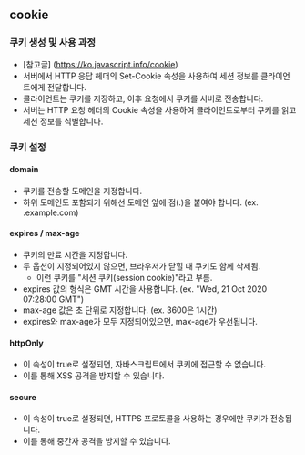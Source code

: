 ## cookie

### 쿠키 생성 및 사용 과정
- [참고글] (https://ko.javascript.info/cookie)
- 서버에서 HTTP 응답 헤더의 Set-Cookie 속성을 사용하여 세션 정보를 클라이언트에게 전달합니다.
- 클라이언트는 쿠키를 저장하고, 이후 요청에서 쿠키를 서버로 전송합니다.
- 서버는 HTTP 요청 헤더의 Cookie 속성을 사용하여 클라이언트로부터 쿠키를 읽고 세션 정보를 식별합니다.

### 쿠키 설정
#### domain
- 쿠키를 전송할 도메인을 지정합니다.
- 하위 도메인도 포함되기 위해선 도메인 앞에 점(.)을 붙여야 합니다. (ex. .example.com)

#### expires / max-age
- 쿠키의 만료 시간을 지정합니다.
- 두 옵션이 지정되어있지 않으면, 브라우저가 닫힐 때 쿠키도 함께 삭제됨. 
  - 이런 쿠키를 "세션 쿠키(session cookie)"라고 부름.
- expires 값의 형식은 GMT 시간을 사용합니다. (ex. "Wed, 21 Oct 2020 07:28:00 GMT")
- max-age 값은 초 단위로 지정합니다. (ex. 3600은 1시간)
- expires와 max-age가 모두 지정되어있으면, max-age가 우선됩니다.

#### httpOnly
- 이 속성이 true로 설정되면, 자바스크립트에서 쿠키에 접근할 수 없습니다.
- 이를 통해 XSS 공격을 방지할 수 있습니다.

#### secure
- 이 속성이 true로 설정되면, HTTPS 프로토콜을 사용하는 경우에만 쿠키가 전송됩니다.
- 이를 통해 중간자 공격을 방지할 수 있습니다.


